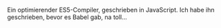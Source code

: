 Ein optimierender ES5-Compiler, geschrieben in JavaScript. Ich habe ihn geschrieben, bevor es Babel gab, na toll...
